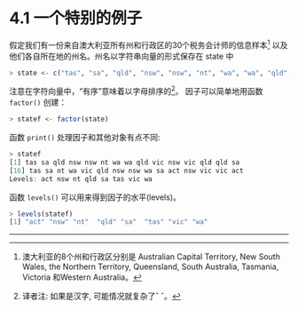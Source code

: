 # 4.1 一个特别的例子

假定我们有一份来自澳大利亚所有州和行政区的30个税务会计师的信息样本[^1] 以及他们各自所在地的州名。州名以字符串向量的形式保存在 state 中

```R
> state <- c("tas", "sa", "qld", "nsw", "nsw", "nt", "wa", "wa", "qld", "vic", "nsw", "vic", "qld", "qld", "sa", "tas", "sa", "nt", "wa", "vic", "qld", "nsw", "nsw", "wa", "sa", "act", "nsw", "vic", "vic", "act")
```

注意在字符向量中，“有序”意味着以字母排序的[^2]。 因子可以简单地用函数 `factor()` 创建：

```R
> statef <- factor(state)
```

函数 `print()` 处理因子和其他对象有点不同:

```R
> statef
[1] tas sa qld nsw nsw nt wa wa qld vic nsw vic qld qld sa
[16] tas sa nt wa vic qld nsw nsw wa sa act nsw vic vic act
Levels: act nsw nt qld sa tas vic wa
```

函数 `levels()` 可以用来得到因子的水平(levels)。 

```R
> levels(statef)
[1] "act" "nsw" "nt"  "qld" "sa"  "tas" "vic" "wa"
```





---

[^1]:澳大利亚的8个州和行政区分别是 Australian Capital Territory, New South Wales, the Northern Territory, Queensland, South Australia, Tasmania, Victoria 和Western Australia。
[^2]:译者注: 如果是汉字, 可能情况就复杂了ˆ ˆ。